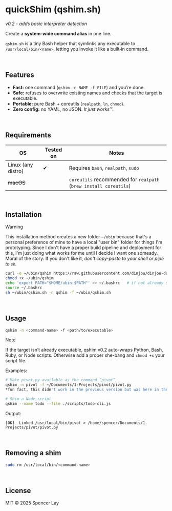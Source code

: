 # quickShim (qshim.sh)
*v0.2 - adds basic interpreter detection*

Create a **system‑wide command alias** in one line.

`qshim.sh` is a tiny Bash helper that symlinks any executable to `/usr/local/bin/<name>`, letting you invoke it like a built‑in command.

 

## Features

* **Fast:** one command (`qshim -n NAME -f FILE`) and you’re done.
* **Safe:** refuses to overwrite existing names and checks that the target is executable.
* **Portable:** pure Bash + coreutils (`realpath`, `ln`, `chmod`).
* **Zero config:** no YAML, no JSON. *It just works™*.

 

## Requirements

| OS                 | Tested on | Notes                                                             |
| ------------------ | --------- | ----------------------------------------------------------------- |
| Linux (any distro) | ✔         | Requires `bash`, `realpath`, `sudo`                               |
| ~~macOS~~          |           | `coreutils` recommended for `realpath` (`brew install coreutils`) |

 

## Installation

> [!WARNING]
> This installation method creates a new folder `~/ubin` because that's a personal preference of mine to have a local "user bin" folder for things I'm prototyping. Since I don't have a proper build pipeline and deployment for this, I'm just doing what works for me until I decide I want one someady. 
> Moral of the story: If you don't like it, *don't copy-paste to your shell or pipe to `sh`.*

```bash
curl -o ~/ubin/qshim https://raw.githubusercontent.com/dinjou/dinjou-dojo/main/bash/qshim
chmod +x ~/ubin/qshim
echo 'export PATH="$HOME/ubin:$PATH"' >> ~/.bashrc   # if not already set
source ~/.bashrc
sh ~/ubin/qshim.sh -n qshim -f ~/ubin/qshim.sh
```

 

## Usage

```bash
qshim -n <command-name> -f <path/to/executable>
```

> [!NOTE]
> If the target isn’t already executable, qshim v0.2 auto-wraps Python, Bash, Ruby, or Node scripts. Otherwise add a proper she-bang and `chmod +x` your script file.

Examples:

```bash
# Make pivot.py available as the command “pivot”
qshim -n pivot -f ~/Documents/1-Projects/pivot/pivot.py
*fun fact, this didn't work in the previous version but was here in the readme because I'm not very bright.*

# Shim a Node script
qshim --name todo --file ./scripts/todo-cli.js
```

Output:

```
[OK]  Linked /usr/local/bin/pivot > /home/spencer/Documents/1-Projects/pivot/pivot.py
```

 

## Removing a shim

```bash
sudo rm /usr/local/bin/<command-name>
```

 

## License

MIT © 2025 Spencer Lay

